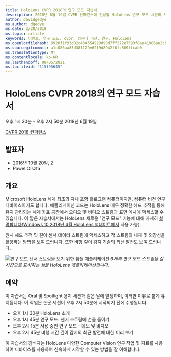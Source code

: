 ```yaml
---
title: HoloLens CVPR 2018의 연구 모드 자습서
description: 2018년 6월 19일 CVPR 컨퍼런스에 전달할 HoloLens 연구 모드 세션의 개요 및 일정입니다.
author: davidgedye
ms.author: dgedye
ms.date: 2/28/2018
ms.topic: article
keywords: 이벤트, 연구 모드, cvpr, 컴퓨터 비전, 연구, HoloLens
ms.openlocfilehash: 9920f1f93d82c434554929d90d7ff272e7593f8aa41906ae2cbea88042bb8b58
ms.sourcegitcommit: a1c086aa83d381129e62f9d8942f0fc889ffcab0
ms.translationtype: MT
ms.contentlocale: ko-KR
ms.lasthandoff: 08/05/2021
ms.locfileid: "115195645"
---
```

# <a name="hololens-research-mode-tutorial-at-cvpr-2018"></a>HoloLens CVPR 2018의 연구 모드 자습서
오후 1시 30분 - 오후 2시 50분 2018년 6월 19일

[CVPR 2018 컨퍼런스](https://cvpr2018.thecvf.com/)

## <a name="presenters"></a>발표자
* 2016년 10월 20일, 2
* Pawel Olszta

## <a name="overview"></a>개요
Microsoft HoloLens 세계 최초의 자체 포함 홀로그램 컴퓨터이지만, 컴퓨터 비전 연구 디바이스이기도 합니다.
애플리케이션 코드는 HoloLens 매우 정확한 헤드 추적을 통해 유지 관리되는 세계 좌표 공간에서 오디오 및 비디오 스트림과 표면 메시에 액세스할 수 있습니다. 이 짧은 자습서에서는 HoloLens 새로운 "연구 모드" 기능에 대해 자세히 [설명합니다(Windows 10 2018년 4월 HoloLens 업데이트에서](/windows/mixed-reality/enthusiast-guide/release-notes-april-2018) 사용 가능).

원시 헤드 추적 및 깊이 센서 데이터 스트림에 액세스하고 각 스트림의 내재 및 외장성을 활용하는 방법을 보여 드립니다.  또한 비행 깊이 감지 기술의 최신 발전도 보여 드립니다.

![연구 모드 센서 스트림을 보기 위한 샘플 애플리케이션 ](../develop/platform-capabilities-and-apis/images/sensor-stream-viewer.jpg)
 *6개의 연구 모드 스트림을 실시간으로 표시하는 샘플 HoloLens 애플리케이션입니다.*

## <a name="schedule"></a>예약
이 자습서는 Oral 및 Spotlight 용지 세션과 같은 날에 발생하며, 이러한 이유로 짧게 유지됩니다.
이 작업은 논문 세션이 오후 2시 50분에 시작되기 전에 수행됩니다.

- 오후 1시 30분 HoloLens 소개 
- 오후 1시 45분 연구 모드: 센서 스트림에 손을 들이기 
- 오후 2시 15분 사용 중인 연구 모드 – 데모 및 비디오 
- 오후 2시 45분 비행 시간 깊이 감지의 최근 발전에 대한 미리 보기 

이 자습서의 참석자는 HoloLens 다양한 Computer Vision 연구 작업 및 자료를 사용하여 디바이스를 사용하여 신속하게 시작할 수 있는 방법을 잘 이해합니다.